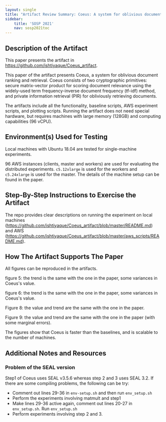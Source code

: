 ```yaml
---
layout: single
title: "Artifact Review Summary: Coeus: A system for oblivious document ranking and retrieval"
sidebar:
    title: 'SOSP 2021'
    nav: sosp2021toc
---
```


## Description of the Artifact
This paper presents the artifact in <https://github.com/ishtiyaque/Coeus_artifact>.

This paper of the artifact presents Coeus, a system for oblivious document ranking and retrieval. Coeus consists of two cryptographic primitives: secure matrix-vector product for scoring document relevance using the widely-used term frequency-inverse document frequency (tf-idf) method, and private information retrieval (PIR) for obliviously retrieving documents.

The artifacts include all the functionality, baseline scripts, AWS experiment scripts, and plotting scripts. Running the artifact does not need special hardware, but requires machines with large memory (128GB) and computing capabilities (96 vCPU).

## Environment(s) Used for Testing

Local machines with Ubuntu 18.04 are tested for single-machine experiments.

96 AWS instances (clients, master and workers) are used for evaluating the distributed experiments. `c5.12xlarge` is used for the workers and `c5.24xlarge` is used for the master. The details of the machine setup can be found in the paper. 

## Step-By-Step Instructions to Exercise the Artifact

The repo provides clear descriptions on running the experiment on local machines (<https://github.com/ishtiyaque/Coeus_artifact/blob/master/README.md>) and AWS (<https://github.com/ishtiyaque/Coeus_artifact/blob/master/aws_scripts/README.md>).

## How The Artifact Supports The Paper

All figures can be reproduced in the artifacts.

figure 5: the trend is the same with the one in the paper, some variances in Coeus's value.

figure 6: the trend is the same with the one in the paper, some variances in Coeus's value.

Figure 8: the value and trend are the same with the one in the paper.

Figure 9: the value and trend are the same with the one in the paper (with some marginal errors).

The figures show that Coeus is faster than the baselines, and is scalable to the number of machines.

## Additional Notes and Resources

### Problem of the SEAL version

Step1 of Coeus uses SEAL v3.5.6 whereas step 2 and 3 uses SEAL 3.2. If there are some compiling problems, the following can be try:

* Comment out lines 29-36 in `env-setup.sh` and then run `env_setup.sh`
* Perform the experiments involving matmult and step1
* Make lines 29-36 active again, comment out lines 20-27 in `env_setup.sh`. Run `env_setup.sh`
* Perform experiments involving step 2 and 3.
